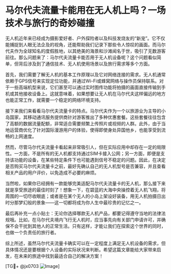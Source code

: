 # 马尔代夫流量卡能用在无人机上吗？一场技术与旅行的奇妙碰撞

无人机近年来已经成为摄影爱好者、户外探险者以及科技发烧友的“新宠”。它不仅能捕捉到人眼无法企及的视角，还能帮助我们记录下那些令人惊叹的画面。而马尔代夫作为全球知名的度假胜地，以其绝美的海景和沙滩闻名于世，吸引了无数游客前往。那么问题来了：马尔代夫流量卡能否用于无人机设备呢？这个问题看似简单，但背后涉及到了通信技术、无人机使用场景以及旅行需求等多个方面。

首先，我们需要了解无人机的基本工作原理以及它对网络连接的需求。无人机通常依赖于GPS信号来实现定位功能，并通过Wi-Fi或蜂窝网络与操作员保持联系。对于一些高端机型来说，它们甚至可以通过实时图传功能将拍摄的画面直接传输到手机或其他接收设备上。这就意味着，如果想要让无人机在马尔代夫这样偏远的地方也能正常工作，就需要一个稳定的网络环境支持。

接下来我们来看看马尔代夫流量卡的特点。马尔代夫作为一个以旅游业为主导的小岛国家，其移动通讯服务提供商针对游客推出了多种优惠套餐。这些套餐往往包含了高额的数据流量配额，非常适合需要频繁上传照片或视频的人群。此外，由于当地运营商优化了针对国际漫游用户的体验，使得即使身处异国他乡，也能享受到流畅的上网速度。

然而，尽管马尔代夫流量卡看起来非常吸引人，但在实际应用中却存在一定的局限性。一方面，不是所有的无人机都支持通过SIM卡接入公网；另一方面，即便是支持该功能的设备，在某些特定条件下也可能遇到信号不稳定的问题。因此，在决定是否购买马尔代夫流量卡之前，最好先确认自己的无人机型号是否兼容，并且查看相关产品的用户评价，以免造成不必要的麻烦。

当然啦，如果你已经拥有一款能够完美适配马尔代夫流量卡的无人机，那么接下来就是享受旅途的最佳时刻了！想象一下，在碧蓝的大海中央操控着无人机飞翔，将周围的一切尽收眼底；或者是在某个无人的小岛上架设好装备，用无人机拍摄日出时分那梦幻般的景象——这一切都将成为你人生中最珍贵的记忆之一。

最后再补充一点小贴士：无论你选择哪款无人机产品，都要记得遵守当地的法律法规哦。比如，在马尔代夫境内飞行无人机时，应当事先向有关部门申请许可，并确保不会干扰到其他人的正常生活。只有这样，才能让我们在探索这个世界的同时，也做一个负责任的旅行者。

综上所述，虽然马尔代夫流量卡确实可以在一定程度上满足无人机设备的需求，但具体情况还是要根据个人设备的实际状况来判断。希望这篇文章能给大家带来启发，在未来的旅途中找到最适合自己的解决方案！

[TG💪+ @jx0703 ![Image](https://github.com/user-attachments/assets/dbca1d08-cadb-493c-b0ec-ad6f7a83f270)]
